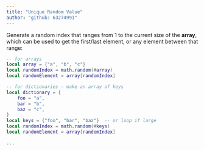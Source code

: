 ```yaml
---
title: "Unique Random Value"
author: "github: 63274991"
---
```


Generate a random index that ranges from 1 to the current size of the **array**, which can be used to get the first/last element, or any element between that range:

```lua
-- for arrays
local array = {"a", "b", "c"}
local randomIndex = math.random(#array)
local randomElement = array[randomIndex]

-- for dictionaries - make an array of keys
local dictionary = {
	foo = "a",
	bar = "b",
	baz = "c",
}
local keys = {"foo", "bar", "baz"}  -- or loop if large
local randomIndex = math.random(#keys)
local randomElement = array[randomIndex]

...
```

